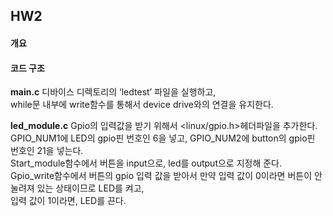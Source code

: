 ## HW2

#### 개요

#### 코드 구조
**main.c**
디바이스 디렉토리의 ‘ledtest’ 파일을 실행하고,  
while문 내부에 write함수를 통해서 device drive와의 연결을 유지한다.  

**led_module.c**
Gpio의 입력값을 받기 위해서 <linux/gpio.h>헤더파일을 추가한다.  
GPIO_NUM1에 LED의 gpio핀 번호인 6을 넣고, GPIO_NUM2에 button의 gpio핀 번호인 21을 넣는다.  
Start_module함수에서 버튼을 input으로, led를 output으로 지정해 준다.  
Gpio_write함수에서 버튼의 gpio 입력 값을 받아서 만약 입력 값이 0이라면 버튼이 안 눌려져 있는 상태이므로 LED를 켜고,  
입력 값이 1이라면, LED를 끈다.
